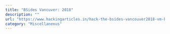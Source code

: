 ```yaml
---
title: "BSides Vancuver: 2018"
description: ""
url: "https://www.hackingarticles.in/hack-the-bsides-vancouver2018-vm-boot2root-challenge/"
category: "Miscellaneous"
---
```

